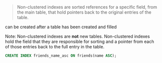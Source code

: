 > Non-clustered indexes are sorted references for a specific field, from the main table, that hold pointers back to the original entries of the table.

can be created after a table has been created and filled

Note: Non-clustered indexes are **not** new tables. Non-clustered indexes hold the field that they are responsible for sorting and a pointer from each of those entries back to the full entry in the table.

```sql
CREATE INDEX friends_name_asc ON friends(name ASC);
```